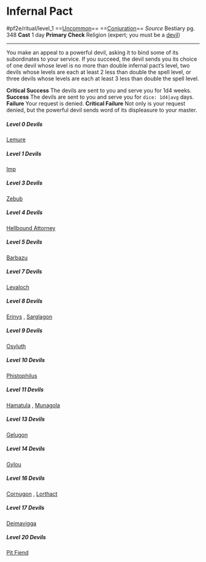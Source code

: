 # Infernal Pact
#pf2e/ritual/level_1
==[Uncommon](Uncommon.md)== ==[Conjuration](Conjuration.md)==
*Source* Bestiary pg. 348
**Cast** 1 day
**Primary Check** Religion (expert; you must be a [devil](devil))

---
You make an appeal to a powerful devil, asking it to bind some of its subordinates to your service. If you succeed, the devil sends you its choice of one devil whose level is no more than double infernal pact’s level, two devils whose levels are each at least 2 less than double the spell level, or three devils whose levels are each at least 3 less than double the spell level.

**Critical Success** The devils are sent to you and serve you for 1d4 weeks.
**Success** The devils are sent to you and serve you for `dice: 1d4|avg` days.
**Failure** Your request is denied.
**Critical Failure** Not only is your request denied, but the powerful devil sends word of its displeasure to your master.

##### Level 0 Devils
[Lemure](Lemure) 
##### Level 1 Devils
[Imp](Imp) 
##### Level 3 Devils
[Zebub](Zebub) 
##### Level 4 Devils
[Hellbound Attorney](Hellbound%20Attorney) 
##### Level 5 Devils
[Barbazu](Barbazu) 
##### Level 7 Devils
[Levaloch](Levaloch) 
##### Level 8 Devils
[Erinys](Erinys) , [Sarglagon](Sarglagon) 
##### Level 9 Devils
[Osyluth](Osyluth) 
##### Level 10 Devils
[Phistophilus](Phistophilus) 
##### Level 11 Devils
[Hamatula](Hamatula) , [Munagola](Munagola) 
##### Level 13 Devils
[Gelugon](Gelugon) 
##### Level 14 Devils
[Gylou](Gylou) 
##### Level 16 Devils
[Cornugon](Cornugon) , [Lorthact](Lorthact) 
##### Level 17 Devils
[Deimavigga](Deimavigga) 
##### Level 20 Devils
[Pit Fiend](Pit%20Fiend)